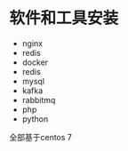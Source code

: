 # 软件和工具安装

 - nginx
 - redis
 - docker
 - redis
 - mysql
 - kafka
 - rabbitmq
 - php
 - python

 全部基于centos 7
